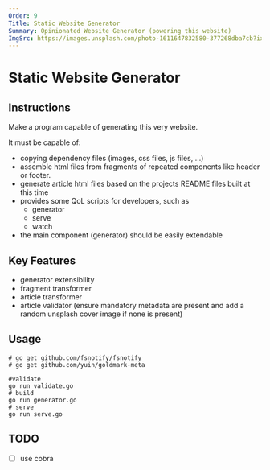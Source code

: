 ```yaml
---
Order: 9
Title: Static Website Generator
Summary: Opinionated Website Generator (powering this website)
ImgSrc: https://images.unsplash.com/photo-1611647832580-377268dba7cb?ixid=M3w2NjYzMTJ8MHwxfHJhbmRvbXx8fHx8fHx8fDE3MjkyNzkxOTh8&ixlib=rb-4.0.3
---
```


# Static Website Generator

## Instructions

Make a program capable of generating this very website.

It must be capable of:

- copying dependency files (images, css files, js files, ...)
- assemble html files from fragments of repeated components like header or footer.
- generate article html files based on the projects README files built at this time
- provides some QoL scripts for developers, such as
  - generator
  - serve
  - watch
- the main component (generator) should be easily extendable

## Key Features

- generator extensibility
- fragment transformer
- article transformer
- article validator (ensure mandatory metadata are present and add a random unsplash cover image if none is present)

## Usage

```shell
# go get github.com/fsnotify/fsnotify
# go get github.com/yuin/goldmark-meta

#validate
go run validate.go
# build
go run generator.go
# serve
go run serve.go
```

## TODO
- [ ] use cobra

